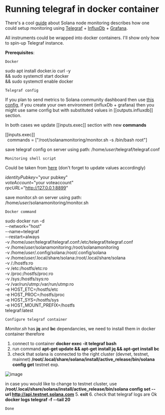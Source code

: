 # Running telegraf in docker container

There's a cool [guide](https://github.com/stakeconomy/solanamonitoring) about Solana node monitoring describes how one could setup monitoring using [Telegraf](https://github.com/influxdata/telegraf) + [InfluxDb](https://github.com/influxdata/influxdb) + [Grafana](https://github.com/grafana/grafana).

All instruments could be wrapped into docker containers. I'll show only how to spin-up Telegraf instance.

**Prerequisites**:

`Docker`

sudo apt install docker.io curl -y \
&& sudo systemctl start docker \
&& sudo systemctl enable docker

`Telegraf config`

If you plan to send metrics to Solana community dashboard then use [this config](https://github.com/stakeconomy/solanamonitoring#example-telegraf-configuration), if you create your own environment (influxDb + grafana) then you might use same config but with substituted values in [[outputs.influxdb]] section.

In both cases we update [[inputs.exec]] section with new **commands**

[[inputs.exec]]  
&ensp;commands = ["/root/solanamonitoring/monitor.sh -s /bin/bash root"]

save telegraf config on server using path: /home/*user*/telegraf/telegraf.conf

`Monitoring shell script`

Could be taken from [here](https://github.com/stakeconomy/solanamonitoring/blob/main/monitor.sh) (don't forget to update values accordingly)

*identityPubkey*="your pubkey"   
*voteAccount*="your voteaccount"  
*rpcURL*="http://127.0.0.1:8899"

save monitor.sh on server using path: /home/*user*/solanamonitoring/monitor.sh

`Docker command`

sudo docker run -d \
--network="host" \
--name=telegraf \
--restart=always \
-v /home/*user*/telegraf/telegraf.conf:/etc/telegraf/telegraf.conf \
-v /home/*user*/solanamonitoring:/root/solanamonitoring \
-v /home/*user*/.config/solana:/root/.config/solana \
-v /home/*user*/.local/share/solana:/root/.local/share/solana \
-v /:/hostfs:ro \
-v /etc:/hostfs/etc:ro \
-v /proc:/hostfs/proc:ro \
-v /sys:/hostfs/sys:ro \
-v /var/run/utmp:/var/run/utmp:ro \
-e HOST_ETC=/hostfs/etc \
-e HOST_PROC=/hostfs/proc \
-e HOST_SYS=/hostfs/sys \
-e HOST_MOUNT_PREFIX=/hostfs \
telegraf:latest

`Configure telegraf container`

*Monitor.sh* has **jq** and **bc** dependancies, we need to install them in docker container therefore

1. connect to container **docker exec -it telegraf bash**
2. run command **apt-get update && apt-get install jq && apt-get install bc**
3. check that solana is connected to the right cluster (devnet, testnet, mainnet)
**/root/.local/share/solana/install/active_release/bin/solana config get**
testnet exp.

![image](https://user-images.githubusercontent.com/5165742/121822575-1ee3a080-cca0-11eb-8944-717fdc6bed8b.png)

in case you would like to change to testnet cluster, use **/root/.local/share/solana/install/active_release/bin/solana config set --url http://api.testnet.solana.com**
5. **exit**
6. check that telegraf logs are Ok **docker logs telegraf -f --tail 20**

`Done`
